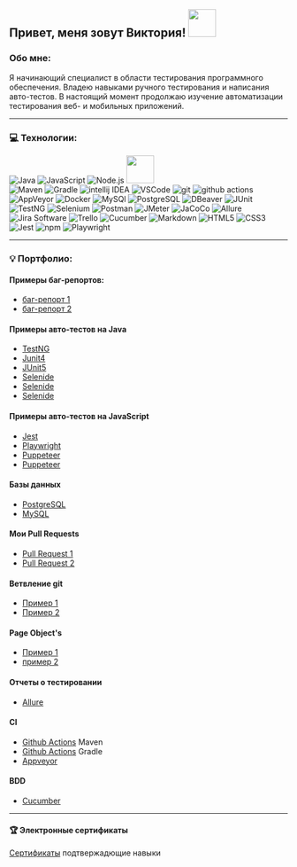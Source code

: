 ## Привет, меня зовут Виктория! <img src="https://media.giphy.com/media/mGcNjsfWAjY5AEZNw6/giphy.gif" width="50">



### Обо мне:

Я начинающий специалист в области тестирования программного обеспечения. Владею навыками ручного тестирования и написания авто-тестов. В настоящий момент продолжаю изучение автоматизации тестирования веб- и мобильных приложений.

---

### 💻 Технологии:
 <img alt="Java" src="https://img.shields.io/badge/Java-white?style=for-the-badge&logo=&logoColor=000000"/> <img alt="JavaScript" src="https://img.shields.io/badge/JavaScript-%23323330.svg?style=for-the-badge&logo=javascript&logoColor=23F7DF1E"/> <img alt="Node.js" src="https://img.shields.io/badge/Node.js-%23323330.svg?style=for-the-badge&logo=nodedotjs&logoColor=339933"/> <img src="https://media.giphy.com/media/VgCDAzcKvsR6OM0uWg/giphy.gif" width="50">  
 <img alt="Maven" src="https://img.shields.io/badge/-Maven-C71A36?style=for-the-badge&logo=apachemaven&logoColor=white"/>
 <img alt="Gradle" src="https://img.shields.io/badge/-Gradle-02303A?style=for-the-badge&logo=gradle&logoColor=white"/>
 <img alt="intellij IDEA" src="https://img.shields.io/badge/-intellij IDEA-%23323330.svg?style=for-the-badge&logo=intellijidea&logoColor=white"/>
 <img alt="VSCode" src="https://img.shields.io/badge/-Visual Studio Code-007ACC?style=for-the-badge&logo=visualstudiocode&logoColor=white"/>
 <img alt="git" src="https://img.shields.io/badge/-Git-F05032?style=for-the-badge&logo=git&logoColor=white" /> 
 <img alt="github actions" src="https://img.shields.io/badge/-Github_Actions-2088FF?style=for-the-badge&logo=github-actions&logoColor=white" />
 <img alt="AppVeyor" src="https://img.shields.io/badge/-AppVeyor-00B3E0?style=for-the-badge&logo=appveyor&logoColor=white"/>
 <img alt="Docker" src="https://img.shields.io/badge/-Docker-46a2f1?style=for-the-badge&logo=docker&logoColor=white" />
 <img alt="MySQl" src="https://img.shields.io/badge/-MySQl-4479A1?style=for-the-badge&logo=mysql&logoColor=white"/>
 <img alt="PostgreSQL" src="https://img.shields.io/badge/-PostgreSQL-4169E1?style=for-the-badge&logo=mysql&logoColor=white"/>
 <img alt="DBeaver" src="https://img.shields.io/badge/-DBeaver-382923?style=for-the-badge&logo=dbeaver&logoColor=white"/>
 <img alt="JUnit" src="https://img.shields.io/badge/-JUnit-25A162?style=for-the-badge&logo=junit5&logoColor=white"/>
 <img alt="TestNG" src="https://img.shields.io/badge/-TestNG-36B6E5?style=for-the-badge&logo=&logoColor=white"/>
 <img alt="Selenium" src="https://img.shields.io/badge/-Selenium-43B02A?style=for-the-badge&logo=selenium&logoColor=white"/>
 <img alt="Postman" src="https://img.shields.io/badge/-Postman-FF6C37?style=for-the-badge&logo=postman&logoColor=white"/>
 <img alt="JMeter" src="https://img.shields.io/badge/-JMeter-D22128?style=for-the-badge&logo=apachejmeter&logoColor=white"/>
 <img alt="JaCoCo" src="https://img.shields.io/badge/-JaCoCo-FFEFD5?style=for-the-badge&logo=&logoColor=white"/>
 <img alt="Allure" src="https://img.shields.io/badge/-Allure-008000?style=for-the-badge&logo=&logoColor=white"/>
 <img alt="Jira Software" src="https://img.shields.io/badge/-Jira Software-0052CC?style=for-the-badge&logo=jirasoftware&logoColor=white"/>
 <img alt="Trello" src="https://img.shields.io/badge/-Trello-0052CC?style=for-the-badge&logo=trello&logoColor=white"/>
 <img alt="Cucumber" src="https://img.shields.io/badge/-Cucumber-23D96C?style=for-the-badge&logo=cucumber&logoColor=white"/>
 <img alt="Markdown" src="https://img.shields.io/badge/-Markdown-%23323330.svg?style=for-the-badge&logo=markdown&logoColor=white"/>
 <img alt="HTML5" src="https://img.shields.io/badge/-HTML5-E34F26?style=for-the-badge&logo=html5&logoColor=white"/>
 <img alt="CSS3" src="https://img.shields.io/badge/-CSS3-1572B6?style=for-the-badge&logo=#1572B6&logoColor=white"/>
 <img alt="Jest" src="https://img.shields.io/badge/-Jest-white?style=for-the-badge&logo=jest&logoColor=C21325"/>
 <img alt="npm" src="https://img.shields.io/badge/-npm-CB3837?style=for-the-badge&logo=npm&logoColor=white"/> 
 <img alt="Playwright" src="https://img.shields.io/badge/-Playwright-2EAD33?style=for-the-badge&logo=playwright&logoColor=white"/>

---
### 💡 Портфолио:

#### Примеры баг-репортов:
- [баг-репорт 1](https://github.com/RytoryQA/Homework-autotest-1/issues/1)  
- [баг-репорт 2](https://github.com/RytoryQA/Homework-autotest-6/issues/1)

#### Примеры авто-тестов на Java 
- [TestNG](https://github.com/RytoryQA/Homework-autotest-1/blob/testng/src/test/java/org/example/CashbackHackServiceTest.java)
- [Junit4](https://github.com/RytoryQA/Homework-autotest-1/blob/junit4/src/test/java/org/example/CashbackHackServiceTest.java)
- [JUnit5](https://github.com/RytoryQA/Homework-10/blob/main/src/test/java/org/example/RadioTest.java) 
- [Selenide](https://github.com/RytoryQA/Homework-autotest-6/blob/main/src/test/java/ru/netology/web/test/MoneyTransferTest.java)
- [Selenide](https://github.com/RytoryQA/Homework-autotest-9/tree/main/src/test/java/ru/netology)
- [Selenide](https://github.com/RytoryQA/Homework-autotest-9)

#### Примеры авто-тестов на JavaScript
- [Jest](https://github.com/RytoryQA/Homework-autoJS-3.1)
- [Playwright](https://github.com/RytoryQA/Homework-autoJS-3.2)  
- [Puppeteer](https://github.com/RytoryQA/Homework-autoJS-4)
- [Puppeteer](https://github.com/RytoryQA/Homework-autoJS-5)

#### Базы данных
- [PostgreSQL](https://github.com/RytoryQA/Homework-autotest-7)  
- [MySQL](https://github.com/RytoryQA/Homework-autotest-8)

#### Мои Pull Requests
- [Pull Request 1](https://github.com/RytoryQA/Homework-10/pull/1)
- [Pull Request 2](https://github.com/RytoryQA/Homework-autoJS-1/pulls)

#### Ветвление git 
- [Пример 1](https://github.com/RytoryQA/Homework-autotest-1)
- [Пример 2](https://github.com/RytoryQA/Homework-10)

#### Page Object's
- [Пример 1](https://github.com/RytoryQA/Homework-autotest-6)  
- [пример 2](https://github.com/RytoryQA/Homework-autotest-8)

#### Отчеты о тестировании
- [Allure](https://github.com/RytoryQA/Homework-autotest-9)

#### CI
- [Github Actions](https://github.com/RytoryQA/Homework-12) Maven
- [Github Actions](https://github.com/RytoryQA/Homework-autotest-3) Gradle
- [Appveyor](https://github.com/RytoryQA/Homework-autotest-5.2)

#### BDD 
- [Cucumber](https://github.com/RytoryQA/Homework-autoJS-5)
  
---
#### 🏆 Электронные сертификаты
[Сертификаты](https://github.com/RytoryQA/RytoryQA/blob/main/Certificates.md) подтвержадющие навыки




 
